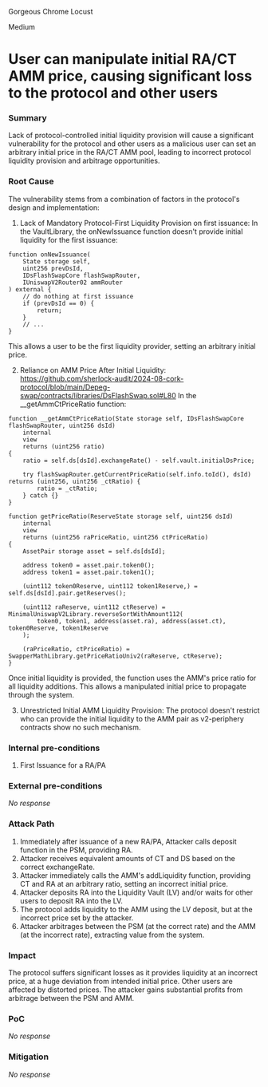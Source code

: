Gorgeous Chrome Locust

Medium

# User can manipulate initial RA/CT AMM price, causing significant loss to the protocol and other users

### Summary

Lack of protocol-controlled initial liquidity provision will cause a significant vulnerability for the protocol and other users as a malicious user can set an arbitrary initial price in the RA/CT AMM pool, leading to incorrect protocol liquidity provision and arbitrage opportunities.


### Root Cause

The vulnerability stems from a combination of factors in the protocol's design and implementation:

1. Lack of Mandatory Protocol-First Liquidity Provision on first issuance:
In the VaultLibrary, the onNewIssuance function doesn't provide initial liquidity for the first issuance:

```solidity
function onNewIssuance(
    State storage self,
    uint256 prevDsId,
    IDsFlashSwapCore flashSwapRouter,
    IUniswapV2Router02 ammRouter
) external {
    // do nothing at first issuance
    if (prevDsId == 0) {
        return;
    }
    // ...
}
```
This allows a user to be the first liquidity provider, setting an arbitrary initial price.

2. Reliance on AMM Price After Initial Liquidity:
https://github.com/sherlock-audit/2024-08-cork-protocol/blob/main/Depeg-swap/contracts/libraries/DsFlashSwap.sol#L80
In the __getAmmCtPriceRatio function:

```solidity
function __getAmmCtPriceRatio(State storage self, IDsFlashSwapCore flashSwapRouter, uint256 dsId)
    internal
    view
    returns (uint256 ratio)
{
    ratio = self.ds[dsId].exchangeRate() - self.vault.initialDsPrice;

    try flashSwapRouter.getCurrentPriceRatio(self.info.toId(), dsId) returns (uint256, uint256 _ctRatio) {
        ratio = _ctRatio;
    } catch {}
}

function getPriceRatio(ReserveState storage self, uint256 dsId)
    internal
    view
    returns (uint256 raPriceRatio, uint256 ctPriceRatio)
{
    AssetPair storage asset = self.ds[dsId];

    address token0 = asset.pair.token0();
    address token1 = asset.pair.token1();

    (uint112 token0Reserve, uint112 token1Reserve,) = self.ds[dsId].pair.getReserves();

    (uint112 raReserve, uint112 ctReserve) = MinimalUniswapV2Library.reverseSortWithAmount112(
        token0, token1, address(asset.ra), address(asset.ct), token0Reserve, token1Reserve
    );

    (raPriceRatio, ctPriceRatio) = SwapperMathLibrary.getPriceRatioUniv2(raReserve, ctReserve);
}
```
 Once initial liquidity is provided, the function uses the AMM's price ratio for all liquidity additions. This allows a manipulated initial price to propagate through the system.

3. Unrestricted Initial AMM Liquidity Provision:
The protocol doesn't restrict who can provide the initial liquidity to the AMM pair as v2-periphery contracts show no such mechanism.

### Internal pre-conditions

1. First Issuance for a RA/PA

### External pre-conditions

_No response_

### Attack Path

1. Immediately after issuance of a new RA/PA, Attacker calls deposit function in the PSM, providing RA.
2. Attacker receives equivalent amounts of CT and DS based on the correct exchangeRate.
3. Attacker immediately calls the AMM's addLiquidity function, providing CT and RA at an arbitrary ratio, setting an incorrect initial price.
4. Attacker deposits RA into the Liquidity Vault (LV) and/or waits for other users to deposit RA into the LV.
5. The protocol adds liquidity to the AMM using the LV deposit, but at the incorrect price set by the attacker.
6. Attacker arbitrages between the PSM (at the correct rate) and the AMM (at the incorrect rate), extracting value from the system.

### Impact

The protocol suffers significant losses as it provides liquidity at an incorrect price, at a huge deviation from intended initial price. Other users are affected by distorted prices. The attacker gains substantial profits from arbitrage between the PSM and AMM.


### PoC

_No response_

### Mitigation

_No response_
